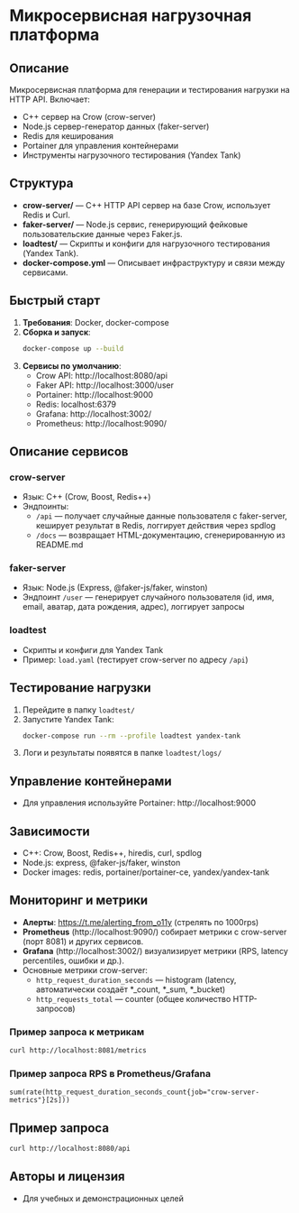 # Микросервисная нагрузочная платформа

## Описание


Микросервисная платформа для генерации и тестирования нагрузки на HTTP API. Включает:
- C++ сервер на Crow (crow-server)
- Node.js сервер-генератор данных (faker-server)
- Redis для кеширования
- Portainer для управления контейнерами
- Инструменты нагрузочного тестирования (Yandex Tank)

## Структура

- **crow-server/** — C++ HTTP API сервер на базе Crow, использует Redis и Curl.
- **faker-server/** — Node.js сервис, генерирующий фейковые пользовательские данные через Faker.js.
- **loadtest/** — Скрипты и конфиги для нагрузочного тестирования (Yandex Tank).
- **docker-compose.yml** — Описывает инфраструктуру и связи между сервисами.


## Быстрый старт

1. **Требования**: Docker, docker-compose
2. **Сборка и запуск**:
   ```sh
   docker-compose up --build
   ```
3. **Сервисы по умолчанию**:
   - Crow API: http://localhost:8080/api
   - Faker API: http://localhost:3000/user
   - Portainer: http://localhost:9000
   - Redis: localhost:6379
   - Grafana: http://localhost:3002/
   - Prometheus: http://localhost:9090/

## Описание сервисов


### crow-server

- Язык: C++ (Crow, Boost, Redis++)
- Эндпоинты:
  - `/api` — получает случайные данные пользователя с faker-server, кеширует результат в Redis, логгирует действия через spdlog
  - `/docs` — возвращает HTML-документацию, сгенерированную из README.md


### faker-server

- Язык: Node.js (Express, @faker-js/faker, winston)
- Эндпоинт `/user` — генерирует случайного пользователя (id, имя, email, аватар, дата рождения, адрес), логгирует запросы


### loadtest

- Скрипты и конфиги для Yandex Tank
- Пример: `load.yaml` (тестирует crow-server по адресу `/api`)


## Тестирование нагрузки

1. Перейдите в папку `loadtest/`
2. Запустите Yandex Tank:
   ```sh
   docker-compose run --rm --profile loadtest yandex-tank
   ```
3. Логи и результаты появятся в папке `loadtest/logs/`


## Управление контейнерами

- Для управления используйте Portainer: http://localhost:9000


## Зависимости

- C++: Crow, Boost, Redis++, hiredis, curl, spdlog
- Node.js: express, @faker-js/faker, winston
- Docker images: redis, portainer/portainer-ce, yandex/yandex-tank


## Мониторинг и метрики

- **Алерты**: https://t.me/alerting_from_o11y (стрелять по 1000rps)
- **Prometheus** (http://localhost:9090/) собирает метрики с crow-server (порт 8081) и других сервисов.
- **Grafana** (http://localhost:3002/) визуализирует метрики (RPS, latency percentiles, ошибки и др.).
- Основные метрики crow-server:
  - `http_request_duration_seconds` — histogram (latency, автоматически создаёт *_count, *_sum, *_bucket)
  - `http_requests_total` — counter (общее количество HTTP-запросов)

### Пример запроса к метрикам

```sh
curl http://localhost:8081/metrics
```

### Пример запроса RPS в Prometheus/Grafana

```
sum(rate(http_request_duration_seconds_count{job="crow-server-metrics"}[2s]))
```

## Пример запроса

```sh
curl http://localhost:8080/api
```


## Авторы и лицензия

- Для учебных и демонстрационных целей

